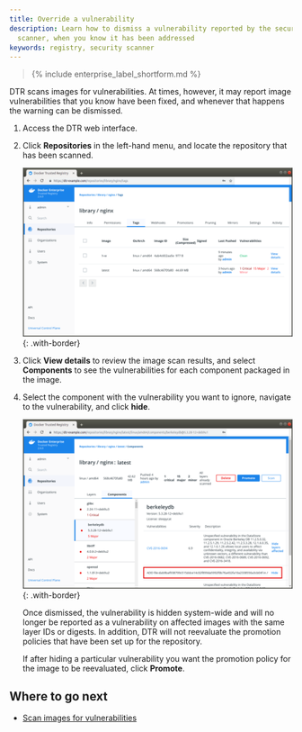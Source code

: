 ```yaml
---
title: Override a vulnerability
description: Learn how to dismiss a vulnerability reported by the security
  scanner, when you know it has been addressed
keywords: registry, security scanner
---
```


>{% include enterprise_label_shortform.md %}

DTR scans images for vulnerabilities. At times, however, it may report image vulnerabilities that you know have been fixed, and whenever that happens the warning can be dismissed.

1. Access the DTR web interface.

2. Click **Repositories** in the left-hand menu, and locate the repository that has been scanned.


    ![](../../images/scan-images-for-vulns-3.png){: .with-border}

3. Click **View details** to review the image scan results, and select **Components** to see the vulnerabilities for each component packaged in the image.

4. Select the component with the vulnerability you want to ignore, navigate to the vulnerability, and click **hide**.

    ![Vulnerability list](../../images/override-vulnerability-2.png){: .with-border}

    Once dismissed, the vulnerability is hidden system-wide and will no longer be reported as a vulnerability on affected images with the same layer IDs or digests. In addition, DTR will not reevaluate the promotion policies that have been set up for the repository.

    If after hiding a particular vulnerability you want the promotion policy for the image to be reevaluated, click **Promote**.

## Where to go next

* [Scan images for vulnerabilities](scan-images-for-vulnerabilities.md)
